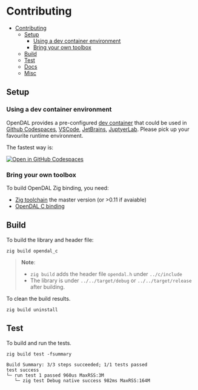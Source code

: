 # Contributing

- [Contributing](#contributing)
   - [Setup](#setup)
      - [Using a dev container environment](#using-a-dev-container-environment)
      - [Bring your own toolbox](#bring-your-own-toolbox)
   - [Build](#build)
   - [Test](#test)
   - [Docs](#docs)
   - [Misc](#misc)

## Setup

### Using a dev container environment

OpenDAL provides a pre-configured [dev container](https://containers.dev/) that could be used in [Github Codespaces](https://github.com/features/codespaces), [VSCode](https://code.visualstudio.com/), [JetBrains](https://www.jetbrains.com/remote-development/gateway/), [JuptyerLab](https://jupyterlab.readthedocs.io/en/stable/). Please pick up your favourite runtime environment.

The fastest way is:

[![Open in GitHub Codespaces](https://github.com/codespaces/badge.svg)](https://codespaces.new/apache/incubator-opendal?quickstart=1&machine=standardLinux32gb)

### Bring your own toolbox

To build OpenDAL Zig binding, you need:

- [Zig toolchain](https://ziglang.org/download/) the master version (or >0.11 if avaiable)
- [OpenDAL C binding](/bindings/c/)

## Build

To build the library and header file:

```shell
zig build opendal_c
```

> **Note**:
>
> - `zig build` adds the header file `opendal.h` under `../c/include`
> - The library is under `../../target/debug` or `../../target/release` after building.

To clean the build results.

```shell
zig build uninstall
```

## Test

To build and run the tests.

```shell
zig build test -fsummary
```

```text
Build Summary: 3/3 steps succeeded; 1/1 tests passed
test success
└─ run test 1 passed 960us MaxRSS:3M
   └─ zig test Debug native success 982ms MaxRSS:164M
```

